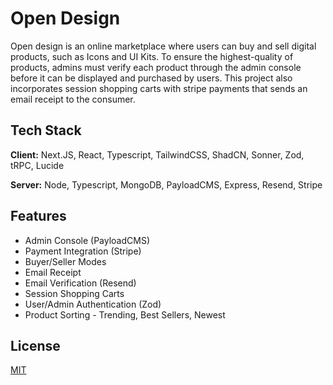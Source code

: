 # Open Design

Open design is an online marketplace where users can buy and sell digital products, such as Icons and UI Kits. To ensure the highest-quality of products, admins must verify each product through the admin console before it can be displayed and purchased by users. This project also incorporates session shopping carts with stripe payments that sends an email receipt to the consumer.


## Tech Stack

**Client:** Next.JS, React, Typescript, TailwindCSS, ShadCN, Sonner, Zod, tRPC, Lucide

**Server:** Node, Typescript, MongoDB, PayloadCMS, Express, Resend, Stripe


## Features

- Admin Console (PayloadCMS)
- Payment Integration (Stripe)
- Buyer/Seller Modes
- Email Receipt
- Email Verification (Resend)
- Session Shopping Carts
- User/Admin Authentication (Zod)
- Product Sorting - Trending, Best Sellers, Newest


## License

[MIT](https://choosealicense.com/licenses/mit/)


